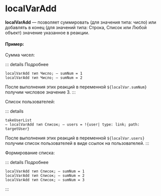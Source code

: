 # localVarAdd

**localVarAdd** — позволяет суммировать (для значения типа: число) или добавлять в конец (для значений типа: Строка, Список или Любой объект) значение указанное в реакции.

#### Пример:

Сумма чисел:

::: details Подробнее
```plain
localVarAdd тип Число; — sumNum = 1
localVarAdd тип Число; — sumNum = 2
```
После выполнения этих реакций в переменной ``` ${localVar.sumNum} ``` получим числовое значение 3.
:::


Список пользователей:

::: details
```plain
takeUserList
— localVarAdd тип Список; — users = !{user| type: link; path: targetUser}
```
После выполнения этих реакций в переменной ```${localVar.users}``` получим список пользователей в виде ссылок на пользователей.
:::

Формирование списка:

::: details Подробнее
```plain
localVarAdd тип Список; — sumNum = 1
localVarAdd тип Список; — sumNum = 2
localVarAdd тип Список; — sumNum = 3
```
:::
